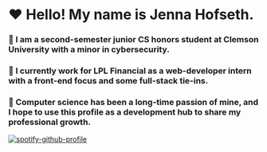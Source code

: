 # :hearts: Hello! My name is **Jenna Hofseth**.
### :cherry_blossom: I am a **second-semester junior CS honors student** at **Clemson University** with a minor in **cybersecurity**.
### :sunflower: I currently work for **LPL Financial** as a **web-developer intern** with a **front-end focus** and some **full-stack** tie-ins.
### :hibiscus: Computer science has been a long-time passion of mine, and I hope to use this profile as a development hub to share my professional growth.
[![spotify-github-profile](https://spotify-github-profile.vercel.app/api/view?uid=1218799781&cover_image=true&theme=natemoo-re&bar_color=ff0a99&bar_color_cover=false)](https://spotify-github-profile.vercel.app/api/view?uid=1218799781&redirect=true)



<!--
**ewpoe1237/ewpoe1237** is a ✨ _special_ ✨ repository because its `README.md` (this file) appears on your GitHub profile.

Here are some ideas to get you started:

- 🔭 I’m currently working on ...
- 🌱 I’m currently learning ...
- 👯 I’m looking to collaborate on ...
- 🤔 I’m looking for help with ...
- 💬 Ask me about ...
- 📫 How to reach me: ...
- 😄 Pronouns: ...
- ⚡ Fun fact: ...
-->
